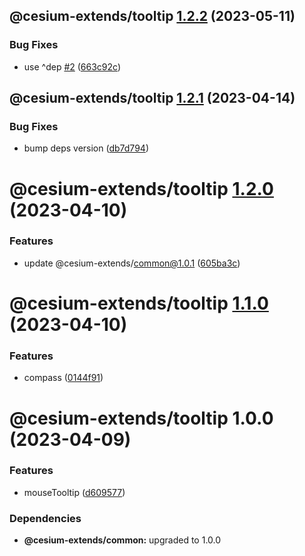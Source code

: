 ## @cesium-extends/tooltip [1.2.2](https://github.com/hongfaqiu/cesium-extends/compare/@cesium-extends/tooltip@1.2.1...@cesium-extends/tooltip@1.2.2) (2023-05-11)

### Bug Fixes

- use ^dep [#2](https://github.com/hongfaqiu/cesium-extends/issues/2) ([663c92c](https://github.com/hongfaqiu/cesium-extends/commit/663c92c0718c12174f45305a3b18d9fadcaf4ba2))

## @cesium-extends/tooltip [1.2.1](https://github.com/hongfaqiu/cesium-extends/compare/@cesium-extends/tooltip@1.2.0...@cesium-extends/tooltip@1.2.1) (2023-04-14)

### Bug Fixes

- bump deps version ([db7d794](https://github.com/hongfaqiu/cesium-extends/commit/db7d7947d13e82b85387a6c72b6a8c095aca62ec))

# @cesium-extends/tooltip [1.2.0](https://github.com/hongfaqiu/cesium-extends/compare/@cesium-extends/tooltip@1.1.0...@cesium-extends/tooltip@1.2.0) (2023-04-10)

### Features

- update @cesium-extends/common@1.0.1 ([605ba3c](https://github.com/hongfaqiu/cesium-extends/commit/605ba3c4995f548381aa573c4f18926ef8b7e7fb))

# @cesium-extends/tooltip [1.1.0](https://github.com/hongfaqiu/cesium-extends/compare/@cesium-extends/tooltip@1.0.0...@cesium-extends/tooltip@1.1.0) (2023-04-10)

### Features

- compass ([0144f91](https://github.com/hongfaqiu/cesium-extends/commit/0144f919fc1e269554b6780bc1f601555ff72f98))

# @cesium-extends/tooltip 1.0.0 (2023-04-09)

### Features

- mouseTooltip ([d609577](https://github.com/hongfaqiu/cesium-extends/commit/d609577014bd20596a63424cab6c0eaf3973134f))

### Dependencies

- **@cesium-extends/common:** upgraded to 1.0.0
